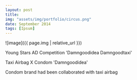 ```yaml
---
layout: post
title: 
img: "assets/img/portfolio/circus.png"
date: September 2014
tags: [Ipsum]
---
```


![image]({{ page.img | relative_url }})


 Young Stars AD Competition 'Damngoodidea Damngoodtaxi' 
 
 Taxi Airbag X Condom 'Damngoodidea'  
 
 Condom brand had been collaborated with taxi airbag  
